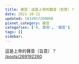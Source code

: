 ```yaml
---
title: 複習：這是上帝的聲音（旨意）？
date: 2021-10-11
updated: 1633957200000
pixnet_category: 複習
categories: ['4. 其他', '複習']
tags: []
sidebar: 
---
```


<p>這是上帝的聲音（旨意）？<br/>
<a href="/posts/269192260" target="_blank">/posts/269192260</a></p>
<p> </p>
